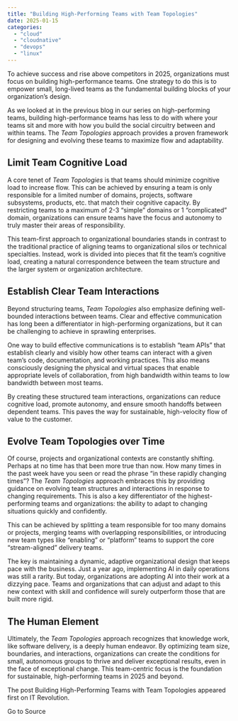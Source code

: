 ```yaml
---
title: "Building High-Performing Teams with Team Topologies"
date: 2025-01-15
categories: 
  - "cloud"
  - "cloudnative"
  - "devops"
  - "linux"
---
```


To achieve success and rise above competitors in 2025, organizations must focus on building high-performance teams. One strategy to do this is to empower small, long-lived teams as the fundamental building blocks of your organization’s design. 

As we looked at in the previous blog in our series on high-performing teams, building high-performance teams has less to do with where your teams sit and more with how you build the social circuitry between and within teams. The _Team Topologies_ approach provides a proven framework for designing and evolving these teams to maximize flow and adaptability.

## Limit Team Cognitive Load

A core tenet of _Team Topologies_ is that teams should minimize cognitive load to increase flow. This can be achieved by ensuring a team is only responsible for a limited number of domains, projects, software subsystems, products, etc. that match their cognitive capacity. By restricting teams to a maximum of 2-3 “simple” domains or 1 “complicated” domain, organizations can ensure teams have the focus and autonomy to truly master their areas of responsibility. 

This team-first approach to organizational boundaries stands in contrast to the traditional practice of aligning teams to organizational silos or technical specialties. Instead, work is divided into pieces that fit the team’s cognitive load, creating a natural correspondence between the team structure and the larger system or organization architecture.

## Establish Clear Team Interactions

Beyond structuring teams, _Team Topologies_ also emphasize defining well-bounded interactions between teams. Clear and effective communication has long been a differentiator in high-performing organizations, but it can be challenging to achieve in sprawling enterprises. 

One way to build effective communications is to establish “team APIs” that establish clearly and visibly how other teams can interact with a given team’s code, documentation, and working practices. This also means consciously designing the physical and virtual spaces that enable appropriate levels of collaboration, from high bandwidth within teams to low bandwidth between most teams.

By creating these structured team interactions, organizations can reduce cognitive load, promote autonomy, and ensure smooth handoffs between dependent teams. This paves the way for sustainable, high-velocity flow of value to the customer.

## Evolve Team Topologies over Time

Of course, projects and organizational contexts are constantly shifting. Perhaps at no time has that been more true than now. How many times in the past week have you seen or read the phrase “in these rapidly changing times”? The _Team Topologies_ approach embraces this by providing guidance on evolving team structures and interactions in response to changing requirements. This is also a key differentiator of the highest-performing teams and organizations: the ability to adapt to changing situations quickly and confidently.

This can be achieved by splitting a team responsible for too many domains or projects, merging teams with overlapping responsibilities, or introducing new team types like “enabling” or “platform” teams to support the core “stream-aligned” delivery teams.

The key is maintaining a dynamic, adaptive organizational design that keeps pace with the business. Just a year ago, implementing AI in daily operations was still a rarity. But today, organizations are adopting AI into their work at a dizzying pace. Teams and organizations that can adjust and adapt to this new context with skill and confidence will surely outperform those that are built more rigid.

## The Human Element

Ultimately, the _Team Topologies_ approach recognizes that knowledge work, like software delivery, is a deeply human endeavor. By optimizing team size, boundaries, and interactions, organizations can create the conditions for small, autonomous groups to thrive and deliver exceptional results, even in the face of exceptional change. This team-centric focus is the foundation for sustainable, high-performing teams in 2025 and beyond.

The post Building High-Performing Teams with Team Topologies appeared first on IT Revolution.

Go to Source
